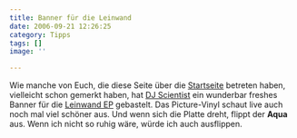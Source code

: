 ```yaml
---
title: Banner für die Leinwand
date: 2006-09-21 12:26:25
category: Tipps
tags: []
image: ''

---
```


Wie manche von Euch, die diese Seite über die [Startseite](http://www.misantropolis.de/) betreten haben, vielleicht schon gemerkt haben, hat [DJ Scientist](http://www.myspace.com/djscientist) ein wunderbar freshes Banner für die [Leinwand EP](http://www.misantropolis.de/2006/09/fertig-gemalt/) gebastelt. Das Picture-Vinyl schaut live auch noch mal viel schöner aus. Und wenn sich die Platte dreht, flippt der **Aqua** aus. Wenn ich nicht so ruhig wäre, würde ich auch ausflippen.
